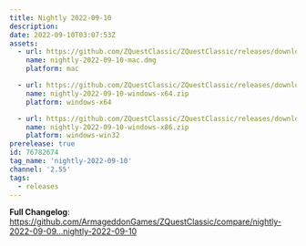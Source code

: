 ```yaml
---
title: Nightly 2022-09-10
description: 
date: 2022-09-10T03:07:53Z
assets: 
  - url: https://github.com/ZQuestClassic/ZQuestClassic/releases/download/nightly-2022-09-10/nightly-2022-09-10-mac.dmg
    name: nightly-2022-09-10-mac.dmg
    platform: mac

  - url: https://github.com/ZQuestClassic/ZQuestClassic/releases/download/nightly-2022-09-10/nightly-2022-09-10-windows-x64.zip
    name: nightly-2022-09-10-windows-x64.zip
    platform: windows-x64

  - url: https://github.com/ZQuestClassic/ZQuestClassic/releases/download/nightly-2022-09-10/nightly-2022-09-10-windows-x86.zip
    name: nightly-2022-09-10-windows-x86.zip
    platform: windows-win32
prerelease: true
id: 76782674
tag_name: 'nightly-2022-09-10'
channel: '2.55'
tags:
  - releases
---
```


**Full Changelog**: https://github.com/ArmageddonGames/ZQuestClassic/compare/nightly-2022-09-09...nightly-2022-09-10
